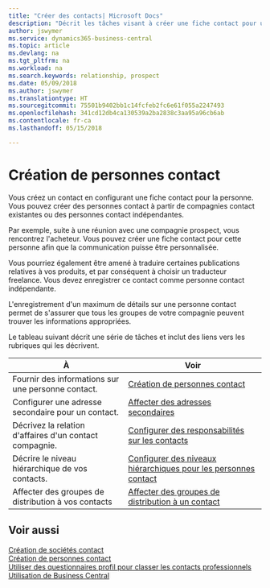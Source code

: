 ```yaml
---
title: "Créer des contacts| Microsoft Docs"
description: "Décrit les tâches visant à créer une fiche contact pour une personne, par exemple, un prospect ou un fournisseur, afin de définir les relations et personnaliser la communication."
author: jswymer
ms.service: dynamics365-business-central
ms.topic: article
ms.devlang: na
ms.tgt_pltfrm: na
ms.workload: na
ms.search.keywords: relationship, prospect
ms.date: 05/09/2018
ms.author: jswymer
ms.translationtype: HT
ms.sourcegitcommit: 75501b9402bb1c14fcfeb2fc6e61f055a2247493
ms.openlocfilehash: 341cd12db4ca130539a2ba2838c3aa95a96cb6ab
ms.contentlocale: fr-ca
ms.lasthandoff: 05/15/2018

---
```

# <a name="creating-contact-persons"></a>Création de personnes contact
Vous créez un contact en configurant une fiche contact pour la personne. Vous pouvez créer des personnes contact à partir de compagnies contact existantes ou des personnes contact indépendantes.

Par exemple, suite à une réunion avec une compagnie prospect, vous rencontrez l'acheteur. Vous pouvez créer une fiche contact pour cette personne afin que la communication puisse être personnalisée.

Vous pourriez également être amené à traduire certaines publications relatives à vos produits, et par conséquent à choisir un traducteur freelance. Vous devez enregistrer ce contact comme personne contact indépendante.

L'enregistrement d'un maximum de détails sur une personne contact permet de s'assurer que tous les groupes de votre compagnie peuvent trouver les informations appropriées.

Le tableau suivant décrit une série de tâches et inclut des liens vers les rubriques qui les décrivent.

| À | Voir |
| --- | --- |
| Fournir des informations sur une personne contact. |[Création de personnes contact](marketing-how-create-contact-persons.md) |
| Configurer une adresse secondaire pour un contact. |[Affecter des adresses secondaires](marketing-how-assign-alternate-address.md) |
| Décrivez la relation d'affaires d'un contact compagnie. |[Configurer des responsabilités sur les contacts](marketing-job-responsibilities.md) |
| Décrire le niveau hiérarchique de vos contacts. |[Configurer des niveaux hiérarchiques pour les personnes contact](marketing-organizational-levels.md) |
| Affecter des groupes de distribution à vos contacts |[Affecter des groupes de distribution à un contact](marketing-mailing-groups.md) |

## <a name="see-also"></a>Voir aussi
[Création de sociétés contact](marketing-create-contact-companies.md)  
[Création de personnes contact](marketing-create-contact-persons.md)  
[Utiliser des questionnaires profil pour classer les contacts professionnels](marketing-create-contact-profile-questionnaire.md)  
[Utilisation de Business Central](ui-work-product.md)


